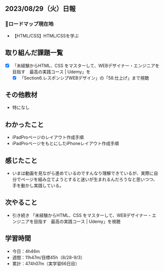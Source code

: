 ## 2023/08/29（火）日報
### :round_pushpin:ロードマップ現在地
- 【HTML/CSS】HTML/CSSを学ぶ
## 取り組んだ課題一覧
- [x] 「未経験からHTML、CSS をマスターして、WEBデザイナー・エンジニアを目指す　最高の実践コース | Udemy」を
  - [x] 「Section6.レスポンシブWEBデザイン」の「58.仕上げ」まで視聴
## その他教材
- 特になし
## わかったこと
- iPadProページのレイアウト作成手順
- iPadProページをもとにしたiPhoneレイアウト作成手順
## 感じたこと
- いまは動画を見ながら進めているのですんなり理解できているが、実際に自分でページを組み立てようとすると迷いが生まれるんだろうなと思いつつ、手を動かし実践している。
## 次やること
- 引き続き 「未経験からHTML、CSS をマスターして、WEBデザイナー・エンジニアを目指す　最高の実践コース | Udemy」を視聴
## 学習時間
- 今日：4h46m
- 週間：11h47m/目標45h（8/28-9/3）
- 累計：474h07m（実学習66日目）
